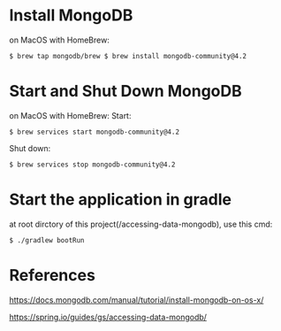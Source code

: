# Install MongoDB
on MacOS with HomeBrew:

`
$ brew tap mongodb/brew
$ brew install mongodb-community@4.2
`

# Start and Shut Down MongoDB
on MacOS with HomeBrew:
Start:

`
$ brew services start mongodb-community@4.2
`

Shut down:

`
$ brew services stop mongodb-community@4.2
`

# Start the application in gradle
at root dirctory of this project(/accessing-data-mongodb), use this cmd:

`
$ ./gradlew bootRun
`

# References

https://docs.mongodb.com/manual/tutorial/install-mongodb-on-os-x/

https://spring.io/guides/gs/accessing-data-mongodb/

